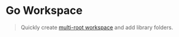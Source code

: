 # Go Workspace
> Quickly create [multi-root workspace](https://code.visualstudio.com/docs/editor/multi-root-workspaces) and add library folders.
